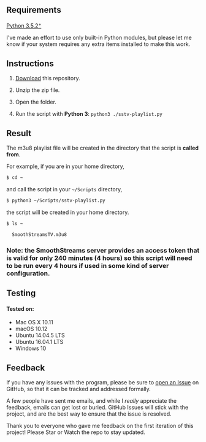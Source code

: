 ## Requirements

<a href=https://www.python.org/download/releases/3.5.2/>Python 3.5.2<sup>+<sup></a>

I've made an effort to use only built-in Python modules, but please let me know if your system requires any extra items installed to make this work.


## Instructions

1. [Download](https://github.com/stvhwrd/SmoothStreamsTV-playlist/archive/master.zip) this repository.

2. Unzip the zip file.

3. Open the folder.

4. Run the script with **Python 3**:  `python3 ./sstv-playlist.py`


## Result

The m3u8 playlist file will be created in the directory that the script is **called from**.

For example, if you are in your home directory,
```bash
$ cd ~
```

and call the script in your `~/Scripts` directory,
```bash
$ python3 ~/Scripts/sstv-playlist.py
```

the script will be created in your home directory.
```bash
$ ls ~

  SmoothStreamsTV.m3u8
```

### Note: the SmoothStreams server provides an access token that is valid for only 240 minutes (4 hours) so this script will need to be run every 4 hours if used in some kind of server configuration.


## Testing

#### Tested on: 
* Mac OS X 10.11
* macOS 10.12
* Ubuntu 14.04.5 LTS
* Ubuntu 16.04.1 LTS
* Windows 10


## Feedback

If you have any issues with the program, please be sure to [open an Issue](https://github.com/stvhwrd/SmoothStreamsTV-playlist/issues/new) on GitHub, so that it can be tracked and addressed formally.

A few people have sent me emails, and while I *really* appreciate the feedback, emails can get lost or buried.
GitHub Issues will stick with the project, and are the best way to ensure that the issue is resolved.

Thank you to everyone who gave me feedback on the first iteration of this project!  Please Star or Watch the repo to stay updated.
